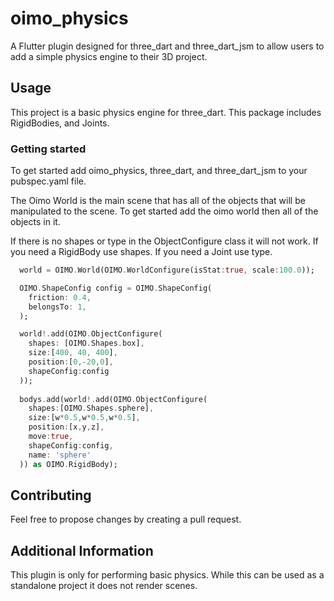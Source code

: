 # oimo_physics

A Flutter plugin designed for three_dart and three_dart_jsm to allow users to add a simple physics engine to their 3D  project.

## Usage

This project is a basic physics engine for three_dart. This package includes RigidBodies, and Joints.

### Getting started

To get started add oimo_physics, three_dart, and three_dart_jsm to your pubspec.yaml file.

The Oimo World is the main scene that has all of the objects that will be manipulated to the scene. To get started add the oimo world then all of the objects in it.

If there is no shapes or type in the ObjectConfigure class it will not work. If you need a RigidBody use shapes. If you need a Joint use type.

```dart
  world = OIMO.World(OIMO.WorldConfigure(isStat:true, scale:100.0));

  OIMO.ShapeConfig config = OIMO.ShapeConfig(
    friction: 0.4,
    belongsTo: 1,
  );

  world!.add(OIMO.ObjectConfigure(
    shapes: [OIMO.Shapes.box],
    size:[400, 40, 400], 
    position:[0,-20,0], 
    shapeConfig:config
  ));
  
  bodys.add(world!.add(OIMO.ObjectConfigure(
    shapes:[OIMO.Shapes.sphere], 
    size:[w*0.5,w*0.5,w*0.5], 
    position:[x,y,z], 
    move:true, 
    shapeConfig:config,
    name: 'sphere'
  )) as OIMO.RigidBody);
```
## Contributing

Feel free to propose changes by creating a pull request.

## Additional Information

This plugin is only for performing basic physics. While this can be used as a standalone project it does not render scenes.

